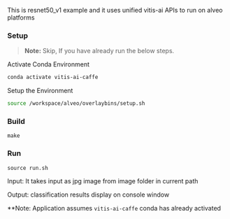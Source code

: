 This is resnet50_v1 example and it uses unified vitis-ai APIs to run on alveo platforms

### Setup

> **Note:** Skip, If you have already run the below steps.

Activate Conda Environment
  ```sh
  conda activate vitis-ai-caffe
  ```

Setup the Environment

  ```sh
  source /workspace/alveo/overlaybins/setup.sh
  ```

### Build

    make

### Run

    source run.sh

Input: It takes input as jpg image from image folder in current path

Output: classification results display on console window

**Note: Application assumes `vitis-ai-caffe` conda has already activated  

